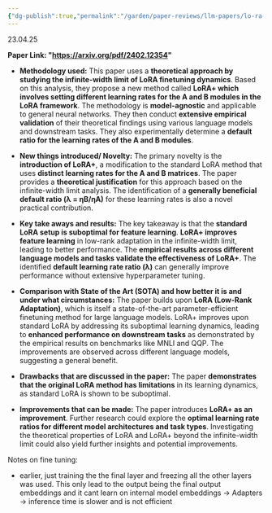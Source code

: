 ```yaml
---
{"dg-publish":true,"permalink":"/garden/paper-reviews/llm-papers/lo-ra-efficient-low-rank-adaptation-of-large-models/"}
---
```


23.04.25

**Paper Link: "https://arxiv.org/pdf/2402.12354"**

- **Methodology used:** This paper uses a **theoretical approach by studying the infinite-width limit of LoRA finetuning dynamics**. Based on this analysis, they propose a new method called **LoRA+ which involves setting different learning rates for the A and B modules in the LoRA framework**. The methodology is **model-agnostic** and applicable to general neural networks. They then conduct **extensive empirical validation** of their theoretical findings using various language models and downstream tasks. They also experimentally determine a **default ratio for the learning rates of the A and B modules**.
    
- **New things introduced/ Novelty:** The primary novelty is the **introduction of LoRA+**, a modification to the standard LoRA method that uses **distinct learning rates for the A and B matrices**. The paper provides a **theoretical justification** for this approach based on the infinite-width limit analysis. The identification of a **generally beneficial default ratio (λ = ηB/ηA)** for these learning rates is also a novel practical contribution.
    
- **Key take aways and results:** The key takeaway is that the **standard LoRA setup is suboptimal for feature learning**. **LoRA+ improves feature learning** in low-rank adaptation in the infinite-width limit, leading to better performance. The **empirical results across different language models and tasks validate the effectiveness of LoRA+**. The identified **default learning rate ratio (λ)** can generally improve performance without extensive hyperparameter tuning.
    
- **Comparison with State of the Art (SOTA) and how better it is and under what circumstances:** The paper builds upon **LoRA (Low-Rank Adaptation)**, which is itself a state-of-the-art parameter-efficient finetuning method for large language models. LoRA+ improves upon standard LoRA by addressing its suboptimal learning dynamics, leading to **enhanced performance on downstream tasks** as demonstrated by the empirical results on benchmarks like MNLI and QQP. The improvements are observed across different language models, suggesting a general benefit.
    
- **Drawbacks that are discussed in the paper:** The paper **demonstrates that the original LoRA method has limitations** in its learning dynamics, as standard LoRA is shown to be suboptimal.
    
- **Improvements that can be made:** The paper introduces **LoRA+ as an improvement**. Further research could explore the **optimal learning rate ratios for different model architectures and task types**. Investigating the theoretical properties of LoRA and LoRA+ beyond the infinite-width limit could also yield further insights and potential improvements.
 
Notes on fine tuning:
- earlier, just training the the final layer and freezing all the other layers was used. This only lead to the output being the final output embeddings and it cant learn on internal model embeddings -> Adapters -> inference time is slower and is not efficient